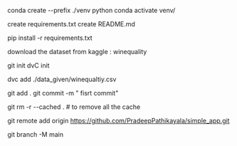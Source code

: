 conda create --prefix ./venv python
conda activate venv/

create requirements.txt
create README.md

pip install -r requirements.txt

download the dataset from kaggle : winequality

git init
dvC init

dvc add ./data_given/winequaltiy.csv

git add .
git commit -m " fisrt commit"


git rm -r --cached .   # to remove all the cache

git remote add origin https://github.com/PradeepPathikayala/simple_app.git

git branch -M main
